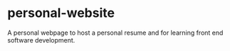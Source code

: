 # personal-website
A personal webpage to host a personal resume and for learning front end software development.
